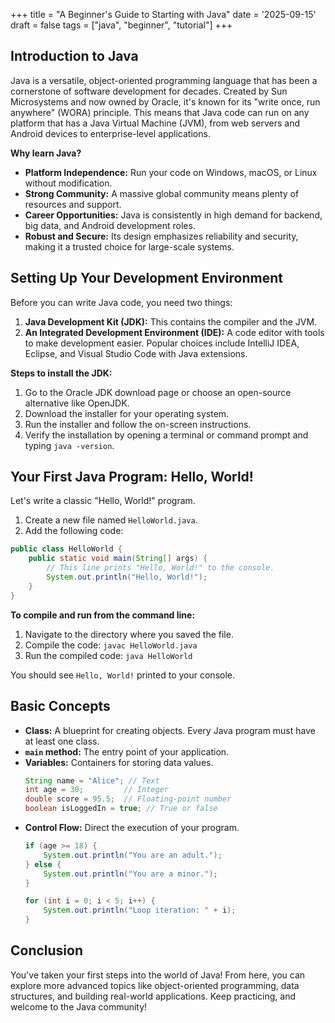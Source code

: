 +++
title = "A Beginner's Guide to Starting with Java"
date = '2025-09-15'
draft = false
tags = ["java", "beginner", "tutorial"]
+++

## Introduction to Java

Java is a versatile, object-oriented programming language that has been a cornerstone of software development for decades. Created by Sun Microsystems and now owned by Oracle, it's known for its "write once, run anywhere" (WORA) principle. This means that Java code can run on any platform that has a Java Virtual Machine (JVM), from web servers and Android devices to enterprise-level applications.

**Why learn Java?**
- **Platform Independence:** Run your code on Windows, macOS, or Linux without modification.
- **Strong Community:** A massive global community means plenty of resources and support.
- **Career Opportunities:** Java is consistently in high demand for backend, big data, and Android development roles.
- **Robust and Secure:** Its design emphasizes reliability and security, making it a trusted choice for large-scale systems.

## Setting Up Your Development Environment

Before you can write Java code, you need two things:
1.  **Java Development Kit (JDK):** This contains the compiler and the JVM.
2.  **An Integrated Development Environment (IDE):** A code editor with tools to make development easier. Popular choices include IntelliJ IDEA, Eclipse, and Visual Studio Code with Java extensions.

**Steps to install the JDK:**
1.  Go to the Oracle JDK download page or choose an open-source alternative like OpenJDK.
2.  Download the installer for your operating system.
3.  Run the installer and follow the on-screen instructions.
4.  Verify the installation by opening a terminal or command prompt and typing `java -version`.

## Your First Java Program: Hello, World!

Let's write a classic "Hello, World!" program.

1.  Create a new file named `HelloWorld.java`.
2.  Add the following code:

```java
public class HelloWorld {
    public static void main(String[] args) {
        // This line prints "Hello, World!" to the console.
        System.out.println("Hello, World!");
    }
}
```

**To compile and run from the command line:**
1.  Navigate to the directory where you saved the file.
2.  Compile the code: `javac HelloWorld.java`
3.  Run the compiled code: `java HelloWorld`

You should see `Hello, World!` printed to your console.

## Basic Concepts

- **Class:** A blueprint for creating objects. Every Java program must have at least one class.
- **`main` method:** The entry point of your application.
- **Variables:** Containers for storing data values.
  ```java
  String name = "Alice"; // Text
  int age = 30;         // Integer
  double score = 95.5;  // Floating-point number
  boolean isLoggedIn = true; // True or false
  ```
- **Control Flow:** Direct the execution of your program.
  ```java
  if (age >= 18) {
      System.out.println("You are an adult.");
  } else {
      System.out.println("You are a minor.");
  }

  for (int i = 0; i < 5; i++) {
      System.out.println("Loop iteration: " + i);
  }
  ```

## Conclusion

You've taken your first steps into the world of Java! From here, you can explore more advanced topics like object-oriented programming, data structures, and building real-world applications. Keep practicing, and welcome to the Java community!
